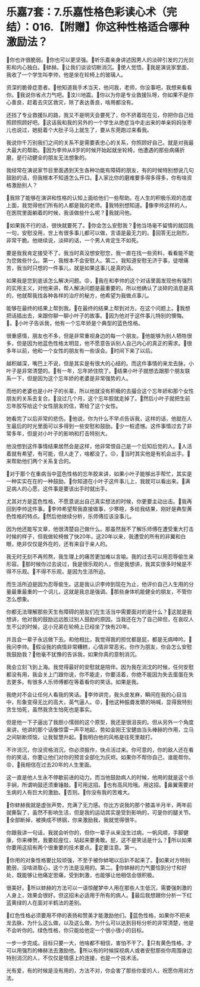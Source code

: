 # 乐嘉7套：7.乐嘉性格色彩读心术（完结）：016.【附赠】你这种性格适合哪种激励法？

🎼你也许很脆弱。🎼你也可以更坚强。🎼听乐嘉亲身讲述因男人的淡碎引发的刀光剑影和内心独白。🎼蚌赫。🎼让我们谈谈切断消沉。🎼使人觉悟。🎼我是演说家里面，我收了一个学生叫李帅，他是坐在轮椅上的玻璃人。

资深的脆骨症患者。🎼他知道我手术当天，他问我，老师，你没事吧，我想来看看你。🎼我说你省点力气吧。🎼汶川地震。🎼你以为你是专业救援队呀，你如果不是你心善良，赶着去灾区救灾，除了表达善良，啥用都没有。

还挡了专业救援队的路，我又不是明天会要死了，你不挤着现在见，你把你自己给照顾照顾好吧。🎼这话我和我的另外的一个学生从绝症当中走出来的单亲妈妈张枣儿也说过，她挺着个大肚子马上就生了，要从东莞跑过来看我。

我说你千万别我们之间的关系不是需要表忠心的关系，你照顾好自己，就是对我最大最大的帮助。🎼因为李帅从8岁的时候开始起就坐轮椅，他遭遇的那些病痛折磨，是行动健全的朋友无法想象的。

我经常在演说家节目里面遇到天生各种功能有障碍的朋友，有的时候特别想说几句鼓励的话，但我根本不知道怎么开口。🎼人家比你的磨难要多得多得多，你有啥资格激励别人？

🎼我除了能够在演讲和性格的认知上面给他们一些帮助。在人生的积极乐观的态度上面，我觉得他们所有的人都是我的老师。🎼我特别想知道。🎼像李帅这样的人，在医院里面躺着的时候，我该做些什么呢？🎼我就问他。

🎼如果我不行的话，很快就要死了。🎼你会怎么安慰我？🎼他当场毫不留情的就回我一句，安慰没用，世上有很多事儿都可以做，言语是最无力的。🎼回答无比刚烈，非常干脆。他继续说，淡碎的话，一个男人肯定生不如死。

要是我我肯定接受不了。我当时真没想安慰您，我一直在找一些资料，看看能不能为您做些什么。第一，我根本不会安慰人。第二，我知道安慰无济于事，徒增痛苦，我当时只想的一件事儿，就是如果这事儿是真的话。

如果我是您到底该怎么解决问题。😡，🎼我在和李帅的这个对话里面发现他有强烈的实用主义，对他来讲，帮人解决问题是最重要的。所以他确认了淡碎的消息是真的，他就帮我找各种各样的治疗的秘方，他希望为我做点事儿。

能够在最终的结果上帮到我。🎼在最终的结果上帮到对方。在这个问题上。🎼我想把话插出去，来跟你聊一聊小叶子的故事。🎼因为他对于这件事儿特别的懊悔。🎼。🎼小叶子告诉我，他有一个忘年娇是个典型的蓝色性格。

很重感情，朋友也不多，但是非常重视身边的每一个朋友。🎼他能够为别人牺牲很多，但是因为他蓝色性格太明显，他不愿意告诉别人自己内心的真正的需求。🎼很多年以前，他和一个女性的朋友有一些误会。🎼时间下来了以后。

越积越深，嘴巴上不说，但是其实是有很大的心结的。而这件事情的来龙去脉，小叶子是非常清楚的。🎼有一年，忘年娇住院了。🎼结果小叶子就想去跟那个朋友联系一下，但是因为这个忘年娇的老婆是非常强势的人。

而他的老婆也是小叶子的长辈，所以他就没有积极的去撮合这个忘年娇和那个女性朋友的关系去复合。🎼没过几个月，这个忘年胶就走掉了。🎼然后小叶子就把生前忘年胶写给这个女性朋友的信，寄给了这个女性。

她看完了以后非常的悲伤。🎼他说，你为什么不早点告诉我，这样的话，他就在人生最后的时光里面可以多得到一些安慰和鼓励。🎼少一桩遗憾。这件事情过去了非常多年，但是对小叶子的影响和打击特别大。

他没想到这件事情结果居然会是这样，他非常恨自己是一个后知后觉的人。🎼人活着就有希望，有可能，但人走了，啥都没了。😔，🎼当时其实他是有机会出手。🎼来帮助他们两个关系复合的。

🎼对于那个在重病当中蓝色性格的忘年胶来讲，如果小叶子能够出手帮忙，其实是一种实实在在的一种鼓励。🎼你知道在小叶子这件事儿上，我就可以看出来。🎼满足病人的心愿，这件事是要该出手时就出手。

尤其对方是蓝色性格，不愿意说出自己真实想法的时候，你更要主动出击。🎼我再回到李帅这件事。🎼李帅希望帮我直接做事，少寒暄，多给我结果，刚好是典型黄色性格的特点。🎼然后他继续分析，乐师傅应该没事儿。

因为他还能写文章，他很清楚自己做什么。那虽然我不了解乐师傅在遭受重大打击时候的样子，但我做轮椅做了快20年。这20年以来，我遭受的所有的非翼和白眼，绝非仅仅是外在的，还有来自于亲人的。

我无时无刻不再煎熬，我生理上的痛苦更加难以言喻。我的过去可以用忍辱偷生来形容。🎼那时候你过去说过，我是很乐观的人，但是我想讲，我其实很多时候是不得不乐观。🎼不得不乐观，是因为生活所迫。

而生活所迫是因为忍辱偷生。这是我认识李帅到现在为止，他评价自己人生用的分量最重最重的一个词儿，这就是我总是强调。🎼那些身体机能健全的朋友，不管你怎么想象。

你都无法理解那些天生有障碍的朋友们在生活当中需要面对的是什么？🎼这就是我想讲，他对我的鼓励远远胜过别人鼓励的原因。当我还在为了自己碎但，在哀叹人生不公的时候，这小兄弟在轮椅上已经坐了快有20年。

并且会一辈子永远做下去。和他相比，我觉得我的担忧都是屁，都是无病呻吟。🎼我问李帅。🎼假设我的病情非常糟糕，心情非常恶劣。你作为朋友，你会怎么安慰我鼓励我？🎼他毫不犹豫的告诉我，如果你真的意制消沉。

我会立刻飞到上海。我觉得最好的安慰就是陪伴。因为我在消沈的时候，任何安慰都没有用，我会关上门跟你说，你不能走，你要活着，你绝不能因为失去蛋蛋在失去更多。有很多人乐师傅都在等着看你的笑话。如果是我。

我绝对不会让任何人看我的笑话。🎼李帅讲完，我头皮发麻，瞬间在我的心目当中，形象变得无比的高大，英气逼人。😡，🎼他这种振聋发聩的呐喊，显得我特别贪生怕死，虽然我贪生怕死也是事实。

但是他一下子逼出了我胆小懦弱的这个原型，我还是很沮丧的。但从另外一个角度来讲，他讲的那个话像惊雷一声平地起，势如金刚王宝健由当头棒赫的作用，立马之间斩断烦恼，让我智慧升起。🎼我明白他的风格是往死里敲打。

不许消沉，你没资格消沉，你必须振作，快点活过来。你可意的，你的敌人还在看你的笑话，你要让他们对你的预言全部化为灰烬。如果你不帮你自己，谁能帮你。😡，🎼我相信在过去20年的人生里面。

这一直是他人生永不停歇前进的动力。而当他鼓励病人的时候，他用的就是这个杀手锏，所谓响鼓还须重锤敲。🎼可用这招。🎼也有高风险哦。用这招。🎼鼻翼需要对生病的人有巨大的激励。🎼否则。🎼你没有我的苦难大。

🎼你蚌赫我就是虚张声势，充满了无力感。你比方说我的那个膝盖半月半，两年前就撕裂了，虽然不影响生活，但是我的运动其实是受到影响的，可是你的腿关节。🎼全部断掉，被换成不锈钢，你来激励我，我就觉得很牛。

你跟我讲一句话，我就会听你的，但你一辈子从来没生过病，一帆风顺，手脚健康，你来棒贺，我要趁座位，站起来要勇敢。屁，这不是笑话是什么？🎼所以如果你要用这招有两个很重要的技术要点。🎼定要注意。第一。

🎼你用的对象性格要比较顽强，不至于被你蚌喝以后趴不起来了。🎼如果对方特别脆弱，没啥进取心，这个方法是没用的。第二。🎼你蚌赫的力气要恰到分寸和好处，既能够让他痛定思痛，受到刺激，也能够让他相信会很积极。

很美好。🎼所以蚌赫的方法可以一语惊醒梦中人用在那些人生低沉，需要强刺激的人身上，效果会很好。但这招未必适用于所有的病人。🎼最后我想跟你分析一下红蓝黄绿的人在面对半鹤法的差别。

🎼红色性格必须要用不停的表扬和赞美才能激励他们。🎼蓝色性格，如果你不把来龙去脉，为什么这么做，以及这么做，为什么可以达到目标分析的非常清楚，他是不会听你的。绿色性格，你只能给他定一个很小很小的目标。

一步一步完成。目标只要一大，他啥都不相信，害怕不干了。🎼只有黄色性格，才可以用强烈的棒赫法去激励他。🎼所以有的时候探视病人或者安慰那些你周围身边特别消沉的人，不仅仅是情感上的连接，也是一个技术活。

光有爱，有的时候是没有用的，方法不对，你会害了那些你爱的人，祝愿你用对方法。